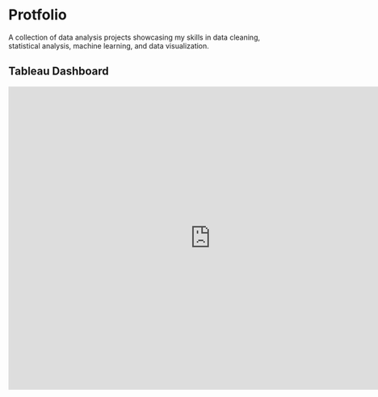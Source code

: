 # Protfolio
A collection of data analysis projects showcasing my skills in data cleaning, statistical analysis, machine learning, and data visualization.
## Tableau Dashboard
<iframe src="https://public.tableau.com/views/product_owner_dataanalyst_home_assignment/VehicleHealthManagementSystem?:showVizHome=no&:embed=true" width="800" height="600" frameborder="0"></iframe>
